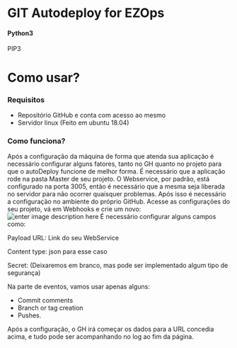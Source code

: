 # GIT Autodeploy for EZOps
#### Python3
PIP3 

# Como usar?

### Requisitos
 - Repositório GitHub e conta com acesso ao mesmo
 - Servidor linux (Feito em ubuntu 18.04)

### Como funciona?
Após a configuração da máquina de forma que atenda sua aplicação é necessário configurar alguns fatores, tanto no GH quanto no projeto para que o autoDeploy funcione de melhor forma.
É necessário que a aplicação rode na pasta Master de seu projeto.
O Webservice, por padrão, está configurado na porta 3005, então é necessário que a mesma seja liberada no servidor para não ocorrer quaisquer problemas.
Após isso é necessário a configuração no ambiente do próprio GitHub.
Acesse as configurações do seu projeto, vá em Webhooks e crie um novo:
![enter image description here](https://image.prntscr.com/image/x1RhSuRcS4S4ESW5ye-LNQ.png)
É necessário configurar alguns campos como:

Payload URL: Link do seu WebService

Content type: json para esse caso

Secret: (Deixaremos em branco, mas pode ser implementado algum tipo de segurança)

Na parte de eventos, vamos usar apenas alguns:

 - Commit comments 
 - Branch or tag creation 
 - Pushes.

Após a configuração, o GH irá começar os dados para a URL concedia acima, e tudo pode ser acompanhando no log ao fim da página.

